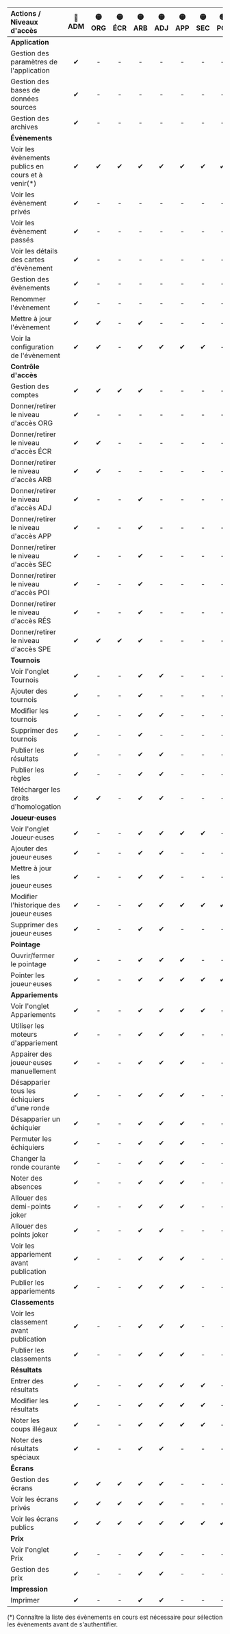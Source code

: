 <!-- Ne pas éditer ce tableau manuellement, utiliser plutôt le script generate_access_levels_doc.py. -->

| Actions / Niveaux d'accès                          | 🔴<br/>ADM | 🟡<br/>ORG | 🟡<br/>ÉCR | 🟡<br/>ARB | 🟡<br/>ADJ | 🟡<br/>APP | 🟡<br/>SEC | 🟢<br/>POI | 🟢<br/>RÉS | 🟢<br/>SPE | - |
|:---------------------------------------------------|:---------:|:---------:|:---------:|:---------:|:---------:|:---------:|:---------:|:---------:|:---------:|:---------:|:-:|
| **Application**                                    |           |           |           |           |           |           |           |           |           |           |   |
| Gestion des paramètres de l'application            |     ✔     |     -     |     -     |     -     |     -     |     -     |     -     |     -     |     -     |     -     | - |
| Gestion des bases de données sources               |     ✔     |     -     |     -     |     -     |     -     |     -     |     -     |     -     |     -     |     -     | - |
| Gestion des archives                               |     ✔     |     -     |     -     |     -     |     -     |     -     |     -     |     -     |     -     |     -     | - |
| **Évènements**                                     |           |           |           |           |           |           |           |           |           |           |   |
| Voir les évènements publics en cours et à venir(*) |     ✔     |     ✔     |     ✔     |     ✔     |     ✔     |     ✔     |     ✔     |     ✔     |     ✔     |     ✔     | ✔ |
| Voir les évènement privés                          |     ✔     |     -     |     -     |     -     |     -     |     -     |     -     |     -     |     -     |     -     | - |
| Voir les évènement passés                          |     ✔     |     -     |     -     |     -     |     -     |     -     |     -     |     -     |     -     |     -     | - |
| Voir les détails des cartes d'évènement            |     ✔     |     -     |     -     |     -     |     -     |     -     |     -     |     -     |     -     |     -     | - |
| Gestion des évènements                             |     ✔     |     -     |     -     |     -     |     -     |     -     |     -     |     -     |     -     |     -     | - |
| Renommer l'évènement                               |     ✔     |     -     |     -     |     -     |     -     |     -     |     -     |     -     |     -     |     -     | - |
| Mettre à jour l'évènement                          |     ✔     |     ✔     |     -     |     ✔     |     -     |     -     |     -     |     -     |     -     |     -     | - |
| Voir la configuration de l'évènement               |     ✔     |     ✔     |     -     |     ✔     |     ✔     |     ✔     |     ✔     |     -     |     -     |     -     | - |
| **Contrôle d'accès**                               |           |           |           |           |           |           |           |           |           |           |   |
| Gestion des comptes                                |     ✔     |     ✔     |     ✔     |     ✔     |     -     |     -     |     -     |     -     |     -     |     -     | - |
| Donner/retirer le niveau d'accès ORG               |     ✔     |     -     |     -     |     -     |     -     |     -     |     -     |     -     |     -     |     -     | - |
| Donner/retirer le niveau d'accès ÉCR               |     ✔     |     ✔     |     -     |     -     |     -     |     -     |     -     |     -     |     -     |     -     | - |
| Donner/retirer le niveau d'accès ARB               |     ✔     |     ✔     |     -     |     -     |     -     |     -     |     -     |     -     |     -     |     -     | - |
| Donner/retirer le niveau d'accès ADJ               |     ✔     |     -     |     -     |     ✔     |     -     |     -     |     -     |     -     |     -     |     -     | - |
| Donner/retirer le niveau d'accès APP               |     ✔     |     -     |     -     |     ✔     |     -     |     -     |     -     |     -     |     -     |     -     | - |
| Donner/retirer le niveau d'accès SEC               |     ✔     |     -     |     -     |     ✔     |     -     |     -     |     -     |     -     |     -     |     -     | - |
| Donner/retirer le niveau d'accès POI               |     ✔     |     -     |     -     |     ✔     |     -     |     -     |     -     |     -     |     -     |     -     | - |
| Donner/retirer le niveau d'accès RÉS               |     ✔     |     -     |     -     |     ✔     |     -     |     -     |     -     |     -     |     -     |     -     | - |
| Donner/retirer le niveau d'accès SPE               |     ✔     |     ✔     |     ✔     |     ✔     |     -     |     -     |     -     |     -     |     -     |     -     | - |
| **Tournois**                                       |           |           |           |           |           |           |           |           |           |           |   |
| Voir l'onglet Tournois                             |     ✔     |     -     |     -     |     ✔     |     ✔     |     -     |     -     |     -     |     -     |     -     | - |
| Ajouter des tournois                               |     ✔     |     -     |     -     |     ✔     |     -     |     -     |     -     |     -     |     -     |     -     | - |
| Modifier les tournois                              |     ✔     |     -     |     -     |     ✔     |     ✔     |     -     |     -     |     -     |     -     |     -     | - |
| Supprimer des tournois                             |     ✔     |     -     |     -     |     ✔     |     -     |     -     |     -     |     -     |     -     |     -     | - |
| Publier les résultats                              |     ✔     |     -     |     -     |     ✔     |     ✔     |     -     |     -     |     -     |     -     |     -     | - |
| Publier les règles                                 |     ✔     |     -     |     -     |     ✔     |     ✔     |     -     |     -     |     -     |     -     |     -     | - |
| Télécharger les droits d'homologation              |     ✔     |     ✔     |     -     |     ✔     |     ✔     |     -     |     -     |     -     |     -     |     -     | - |
| **Joueur·euses**                                   |           |           |           |           |           |           |           |           |           |           |   |
| Voir l'onglet Joueur·euses                         |     ✔     |     -     |     -     |     ✔     |     ✔     |     ✔     |     ✔     |     -     |     -     |     -     | - |
| Ajouter des joueur·euses                           |     ✔     |     -     |     -     |     ✔     |     ✔     |     -     |     -     |     -     |     -     |     -     | - |
| Mettre à jour les joueur·euses                     |     ✔     |     -     |     -     |     ✔     |     ✔     |     -     |     -     |     -     |     -     |     -     | - |
| Modifier l'historique des joueur·euses             |     ✔     |     -     |     -     |     ✔     |     ✔     |     ✔     |     ✔     |     ✔     |     -     |     -     | - |
| Supprimer des joueur·euses                         |     ✔     |     -     |     -     |     ✔     |     ✔     |     -     |     -     |     -     |     -     |     -     | - |
| **Pointage**                                       |           |           |           |           |           |           |           |           |           |           |   |
| Ouvrir/fermer le pointage                          |     ✔     |     -     |     -     |     ✔     |     ✔     |     ✔     |     -     |     -     |     -     |     -     | - |
| Pointer les joueur·euses                           |     ✔     |     -     |     -     |     ✔     |     ✔     |     ✔     |     ✔     |     ✔     |     -     |     -     | - |
| **Appariements**                                   |           |           |           |           |           |           |           |           |           |           |   |
| Voir l'onglet Appariements                         |     ✔     |     -     |     -     |     ✔     |     ✔     |     ✔     |     ✔     |     -     |     -     |     -     | - |
| Utiliser les moteurs d'appariement                 |     ✔     |     -     |     -     |     ✔     |     ✔     |     ✔     |     -     |     -     |     -     |     -     | - |
| Appairer des joueur·euses manuellement             |     ✔     |     -     |     -     |     ✔     |     ✔     |     ✔     |     -     |     -     |     -     |     -     | - |
| Désapparier tous les échiquiers d'une ronde        |     ✔     |     -     |     -     |     ✔     |     ✔     |     ✔     |     -     |     -     |     -     |     -     | - |
| Désapparier un échiquier                           |     ✔     |     -     |     -     |     ✔     |     ✔     |     ✔     |     -     |     -     |     -     |     -     | - |
| Permuter les échiquiers                            |     ✔     |     -     |     -     |     ✔     |     ✔     |     ✔     |     -     |     -     |     -     |     -     | - |
| Changer la ronde courante                          |     ✔     |     -     |     -     |     ✔     |     ✔     |     ✔     |     -     |     -     |     -     |     -     | - |
| Noter des absences                                 |     ✔     |     -     |     -     |     ✔     |     ✔     |     ✔     |     -     |     -     |     -     |     -     | - |
| Allouer des demi-points joker                      |     ✔     |     -     |     -     |     ✔     |     ✔     |     ✔     |     -     |     -     |     -     |     -     | - |
| Allouer des points joker                           |     ✔     |     -     |     -     |     ✔     |     ✔     |     -     |     -     |     -     |     -     |     -     | - |
| Voir les appariement avant publication             |     ✔     |     -     |     -     |     ✔     |     ✔     |     ✔     |     -     |     -     |     -     |     -     | - |
| Publier les appariements                           |     ✔     |     -     |     -     |     ✔     |     ✔     |     ✔     |     -     |     -     |     -     |     -     | - |
| **Classements**                                    |           |           |           |           |           |           |           |           |           |           |   |
| Voir les classement avant publication              |     ✔     |     -     |     -     |     ✔     |     ✔     |     ✔     |     -     |     -     |     -     |     -     | - |
| Publier les classements                            |     ✔     |     -     |     -     |     ✔     |     ✔     |     ✔     |     -     |     -     |     -     |     -     | - |
| **Résultats**                                      |           |           |           |           |           |           |           |           |           |           |   |
| Entrer des résultats                               |     ✔     |     -     |     -     |     ✔     |     ✔     |     ✔     |     ✔     |     -     |     ✔     |     -     | - |
| Modifier les résultats                             |     ✔     |     -     |     -     |     ✔     |     ✔     |     ✔     |     ✔     |     -     |     -     |     -     | - |
| Noter les coups illégaux                           |     ✔     |     -     |     -     |     ✔     |     ✔     |     ✔     |     ✔     |     -     |     -     |     -     | - |
| Noter des résultats spéciaux                       |     ✔     |     -     |     -     |     ✔     |     ✔     |     -     |     -     |     -     |     -     |     -     | - |
| **Écrans**                                         |           |           |           |           |           |           |           |           |           |           |   |
| Gestion des écrans                                 |     ✔     |     ✔     |     ✔     |     ✔     |     ✔     |     -     |     -     |     -     |     -     |     -     | - |
| Voir les écrans privés                             |     ✔     |     ✔     |     ✔     |     ✔     |     ✔     |     -     |     -     |     -     |     -     |     -     | - |
| Voir les écrans publics                            |     ✔     |     ✔     |     ✔     |     ✔     |     ✔     |     ✔     |     ✔     |     ✔     |     ✔     |     ✔     | - |
| **Prix**                                           |           |           |           |           |           |           |           |           |           |           |   |
| Voir l'onglet Prix                                 |     ✔     |     -     |     -     |     ✔     |     ✔     |     -     |     -     |     -     |     -     |     -     | - |
| Gestion des prix                                   |     ✔     |     -     |     -     |     ✔     |     ✔     |     -     |     -     |     -     |     -     |     -     | - |
| **Impression**                                     |           |           |           |           |           |           |           |           |           |           |   |
| Imprimer                                           |     ✔     |     -     |     -     |     ✔     |     ✔     |     -     |     -     |     -     |     -     |     -     | - |

(*) Connaître la liste des évènements en cours est nécessaire pour sélection les évènements avant de s'authentifier.

<!-- Généré par le script generate_access_levels_doc.py (2025-10-05 11:26) -->
